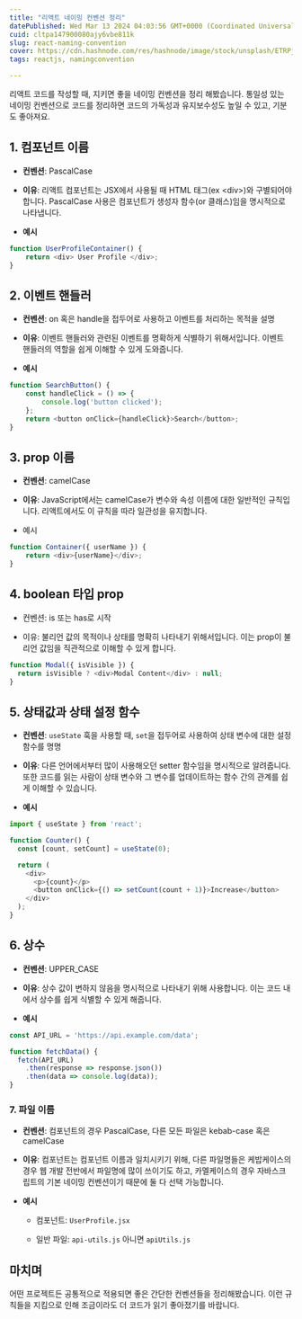 ```yaml
---
title: "리액트 네이밍 컨벤션 정리"
datePublished: Wed Mar 13 2024 04:03:56 GMT+0000 (Coordinated Universal Time)
cuid: cltpa147900080ajy6vbe811k
slug: react-naming-convention
cover: https://cdn.hashnode.com/res/hashnode/image/stock/unsplash/ETRPjvb0KM0/upload/93ce5b6bc9af8516fddb36a4e957bbd6.jpeg
tags: reactjs, namingconvention

---
```


리액트 코드를 작성할 때, 지키면 좋을 네이밍 컨벤션을 정리 해봤습니다. 통일성 있는 네이밍 컨벤션으로 코드를 정리하면 코드의 가독성과 유지보수성도 높일 수 있고, 기분도 좋아져요.

## 1\. 컴포넌트 이름

* **컨벤션**: PascalCase
    
* **이유**: 리액트 컴포넌트는 JSX에서 사용될 때 HTML 태그(ex &lt;div&gt;)와 구별되어야 합니다. PascalCase 사용은 컴포넌트가 생성자 함수(or 클래스)임을 명시적으로 나타냅니다.
    
* **예시**
    

```javascript
function UserProfileContainer() {
    return <div> User Profile </div>;
}
```

## 2\. 이벤트 핸들러

* **컨벤션**: on 혹은 handle을 접두어로 사용하고 이벤트를 처리하는 목적을 설명
    
* **이유**: 이벤트 핸들러와 관련된 이벤트를 명확하게 식별하기 위해서입니다. 이벤트 핸들러의 역할을 쉽게 이해할 수 있게 도와줍니다.
    
* **예시**
    

```javascript
function SearchButton() {
    const handleClick = () => {
        console.log('button clicked');
    };
    return <button onClick={handleClick}>Search</button>;
}
```

## 3\. prop 이름

* **컨벤션**: camelCase
    
* **이유**: JavaScript에서는 camelCase가 변수와 속성 이름에 대한 일반적인 규칙입니다. 리액트에서도 이 규칙을 따라 일관성을 유지합니다.
    
* 예시
    

```javascript
function Container({ userName }) {
    return <div>{userName}</div>;
}
```

## 4\. boolean 타입 prop

* 컨벤션: is 또는 has로 시작
    
* 이유: 불리언 값의 목적이나 상태를 명확히 나타내기 위해서입니다. 이는 prop이 불리언 값임을 직관적으로 이해할 수 있게 합니다.
    

```javascript
function Modal({ isVisible }) {
  return isVisible ? <div>Modal Content</div> : null;
}
```

## 5\. 상태값과 상태 설정 함수

* **컨벤션**: `useState` 훅을 사용할 때, `set`을 접두어로 사용하여 상태 변수에 대한 설정 함수를 명명
    
* **이유**: 다른 언어에서부터 많이 사용해오던 setter 함수임을 명시적으로 알려줍니다. 또한 코드를 읽는 사람이 상태 변수와 그 변수를 업데이트하는 함수 간의 관계를 쉽게 이해할 수 있습니다.
    
* **예시**
    

```javascript
import { useState } from 'react';

function Counter() {
  const [count, setCount] = useState(0);

  return (
    <div>
      <p>{count}</p>
      <button onClick={() => setCount(count + 1)}>Increase</button>
    </div>
  );
}
```

## 6\. 상수

* **컨벤션**: UPPER\_CASE
    
* **이유**: 상수 값이 변하지 않음을 명시적으로 나타내기 위해 사용합니다. 이는 코드 내에서 상수를 쉽게 식별할 수 있게 해줍니다.
    
* **예시**
    

```javascript
const API_URL = 'https://api.example.com/data';

function fetchData() {
  fetch(API_URL)
    .then(response => response.json())
    .then(data => console.log(data));
}
```

### 7\. 파일 이름

* **컨벤션**: 컴포넌트의 경우 PascalCase, 다른 모든 파일은 kebab-case 혹은 camelCase
    
* **이유**: 컴포넌트는 컴포넌트 이름과 일치시키기 위해, 다른 파일명들은 케밥케이스의 경우 웹 개발 전반에서 파일명에 많이 쓰이기도 하고, 카멜케이스의 경우 자바스크립트의 기본 네이밍 컨벤션이기 때문에 둘 다 선택 가능합니다.
    
* **예시**
    
    * 컴포넌트: `UserProfile.jsx`
        
    * 일반 파일: `api-utils.js` 아니면 `apiUtils.js`
        

## 마치며

어떤 프로젝트든 공통적으로 적용되면 좋은 간단한 컨벤션들을 정리해봤습니다. 이런 규칙들을 지킴으로 인해 조금이라도 더 코드가 읽기 좋아졌기를 바랍니다.